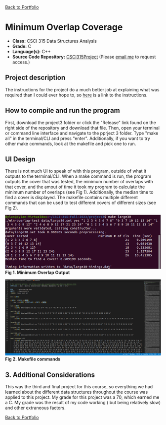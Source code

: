 [Back to Portfolio](./)

Minimum Overlap Coverage
===============

-   **Class:** CSCI 315 Data Structures Analysis
-   **Grade:** C
-   **Language(s):** C++
-   **Source Code Repository:** [CSCI315Project](https://github.com/DylanAKelly/CSCI315Project)
    (Please [email me](mailto:dakelly@csustudent.net?subject=GitHub%20Access) to request access.)

## Project description

The instructions for the project do a much better job at explaining what was required than I could ever hope to, so [here](https://github.com/DylanAKelly/CSCI315Project/blob/main/project3/project3.pdf) is a link to the instructions. 

## How to compile and run the program

First, download the project3 folder or click the "Release" link found on the right side of the repository and download that file. Then, open your terminal or command line interface and navigate to the pprject 3 folder. Type "make all" in the terminal/CLI and press "enter". Additionally, if you want to try other make commands, look at the makefile and pick one to run. 

## UI Design

There is not much UI to speak of with this program, outside of what it outputs to the terminal/CLI. When a make command is run, the program outputs the cover that was tested, the minimum number of overlaps with that cover, and the amout of time it took my program to calculate the minimum number of overlaps (see Fig 1). Additionally, the median time to find a cover is displayed. The makefile contains multiple different commands that can be used to test different covers of different sizes (see Fig 2). 

![Min. Overlap Output](images/MinOverFig1.PNG)  
**Fig 1. Minimum Overlap Output**

![Makefile](images/MinOverFig2.PNG)  
**Fig 2. Makefile commands**

## 3. Additional Considerations

This was the third and final project for this course, so everything we had learned about the different data structures throughout the course was applied to this project. My grade for this project was a 70, which earned me a C. My grade was the result of my code working ( but being relatively slow) and other extraneous factors. 

[Back to Portfolio](./)
